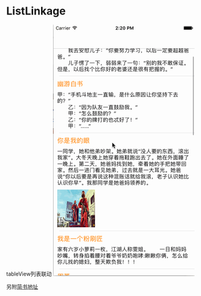 # ListLinkage
tableView列表联动
![示例](https://github.com/Eenie-Meenie/AdaptiveCell/blob/master/AdaptiveCell/pictureExample/3367014-255120f26d887fce.gif)

另附[简书地址](http://www.jianshu.com/p/17d9857f294c)
